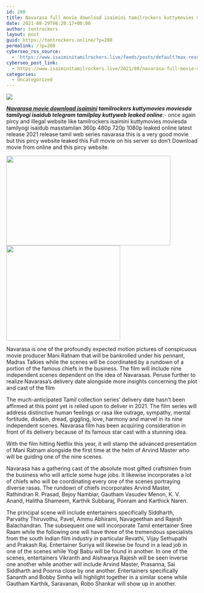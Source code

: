 ```yaml
---
id: 280
title: Navarasa full movie download isaimini tamilrockers kuttymovies moviesda
date: 2021-08-29T06:20:17+00:00
author: tentrockers
layout: post
guid: https://tentrockers.online/?p=280
permalink: /?p=280
cyberseo_rss_source:
  - 'https://www.isaiminitamilrockers.live/feeds/posts/default?max-results=150&start-index=1'
cyberseo_post_link:
  - https://www.isaiminitamilrockers.live/2021/08/navarasa-full-movie-download-isaimini_6.html
categories:
  - Uncategorized
---
```

<div class="media_block">
  <img src="https://1.bp.blogspot.com/-BcGmdOYLloY/YQ0K6k5XSwI/AAAAAAAABGY/IbnSC5BRdrEUiqK0xWAmiTpjTpfJSkqfgCLcBGAsYHQ/s72-w432-h236-c/Navarasa-Movie-Full-HD-Download.jpg" class="media_thumbnail" />
</div>

<meta content="Navarasa movie download isaimini tamilrockers kuttymovies moviesda tamilyogi isaidub telegram tamilplay kuttyweb leaked online :- once agai..." name="twitter:description" />

  


<center>
</center>

**_[Navarasa movie download isaimini](https://www.tamilrockerz.online/navarasa-full-movie-download-in-tamilrockers/) tamilrockers kuttymovies moviesda tamilyogi isaidub telegram tamilplay kuttyweb leaked online_**<span face="&quot;Open Sans&quot;, arial, helvetica, sans-serif">:- once again pircy and illegal website like tamilrockers isaimini kuttymovies moviesda tamilyogi isaidub masstamilan 360p 480p 720p 1080p leaked online latest release 2021 release tamil web series navarasa this is a very good movie but this pircy website leaked this Full movie on his server so don’t Download movie from online and this pircy website.</span>

<div class="separator">
  <a href="https://1.bp.blogspot.com/-BcGmdOYLloY/YQ0K6k5XSwI/AAAAAAAABGY/IbnSC5BRdrEUiqK0xWAmiTpjTpfJSkqfgCLcBGAsYHQ/s1000/Navarasa-Movie-Full-HD-Download.jpg" imageanchor="1"><img loading="lazy" border="0" data-original-height="600" data-original-width="1000" height="236" src="https://1.bp.blogspot.com/-BcGmdOYLloY/YQ0K6k5XSwI/AAAAAAAABGY/IbnSC5BRdrEUiqK0xWAmiTpjTpfJSkqfgCLcBGAsYHQ/w432-h236/Navarasa-Movie-Full-HD-Download.jpg" width="432" /></a>
</div>



<div class="separator">
  <a href="https://www.tamilrockerz.online/navarasa-full-movie-download-in-tamilrockers/" imageanchor="1"><img loading="lazy" border="0" data-original-height="250" data-original-width="300" height="250" src="https://1.bp.blogspot.com/-nfbzYVobUik/YMlpOerzdgI/AAAAAAAAA3Y/aAupsOUs_WMY6Lv7R1OtZhI6OqaRh-YAwCPcBGAYYCw/s0/e854879156f0849f3d27a89db88ed039.png" width="300" /></a>
</div>

<div>
  <p>
    Navarasa is one of the profoundly expected motion pictures of conspicuous movie producer Mani Ratnam that will be bankrolled under his pennant, Madras Talkies while the scenes will be coordinated by a rundown of a portion of the famous chiefs in the business. The film will include nine independent scenes dependent on the idea of Navarasas. Peruse further to realize Navarasa’s delivery date alongside more insights concerning the plot and cast of the film
  </p>
  
  <p>
    The much-anticipated Tamil collection series’ delivery date hasn’t been affirmed at this point yet is relied upon to deliver in 2021. The film series will address distinctive human feelings or rasa like outrage, sympathy, mental fortitude, disdain, dread, giggling, love, harmony and marvel in its nine independent scenes. Navarasa film has been acquiring consideration in front of its delivery because of its famous star cast with a stunning idea.
  </p>
  
  <p>
    With the film hitting Netflix this year, it will stamp the advanced presentation of Mani Ratnam alongside the first time at the helm of Arvind Master who will be guiding one of the nine scenes.
  </p>
  
  <p>
    Navarasa has a gathering cast of the absolute most gifted craftsmen from the business who will article some huge jobs. It likewise incorporates a lot of chiefs who will be coordinating every one of the scenes portraying diverse rasas. The rundown of chiefs incorporates Arvind Master, Rathindran R. Prasad, Bejoy Nambiar, Gautham Vasudev Menon, K. V. Anand, Halitha Shameem, Karthik Subbaraj, Ponram and Karthick Naren.
  </p>
  
  <p>
    The principal scene will include entertainers specifically Siddharth, Parvathy Thiruvothu, Pavel, Ammu Abhirami, Navageethan and Rajesh Balachandran. The subsequent one will incorporate Tamil entertainer Sree Raam while the following one will have three of the tremendous specialists from the south Indian film industry in particular Revathi, Vijay Sethupathi and Prakash Raj. Entertainer Suriya will likewise be found in a lead job in one of the scenes while Yogi Babu will be found in another. In one of the scenes, entertainers Vikranth and Aishwarya Rajesh will be seen inverse one another while another will include Arvind Master, Prasanna, Sai Siddharth and Poorna close by one another. Entertainers specifically Sananth and Bobby Simha will highlight together in a similar scene while Gautham Karthik, Saravanan, Robo Shankar will show up in another.
  </p>
</div>

<center>
</center>